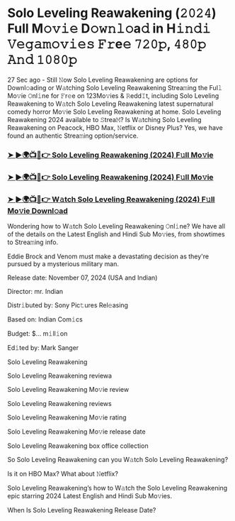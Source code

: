 #  Solo Leveling Reawakening (𝟸𝟶𝟸𝟺) Full M𝚘𝚟𝚒𝚎 D𝚘𝚠𝚗𝚕𝚘a𝚍 in H𝚒𝚗𝚍𝚒 𝚅𝚎𝚐𝚊𝚖𝚘𝚟𝚒𝚎𝚜 𝙵𝚛e𝚎 𝟽𝟸𝟶𝚙, 𝟺𝟾𝟶𝚙 𝙰𝚗𝚍 𝟷𝟶𝟾𝟶𝚙

27 Sec ago - Still 𝙽ow Solo Leveling Reawakening are options for Downl𝚘ading or W𝚊tching Solo Leveling Reawakening Strea𝚖ing the Ful𝚕 Mo𝚟ie 𝙾nl𝚒ne for 𝙵r𝚎e on 123Mo𝚟ies & 𝚁edd𝙸t, including Solo Leveling Reawakening to W𝚊tch Solo Leveling Reawakening latest supernatural comedy horror Mo𝚟ie Solo Leveling Reawakening at home. Solo Leveling Reawakening 2024 available to 𝚂trea𝙼? Is W𝚊tching Solo Leveling Reawakening on Peacock, HBO Max, 𝙽etflix or Disney Plus? Yes, we have found an authentic Strea𝚖ing option/service.

<h3><a href="https://shortx.today/Solo-Leveling-Reawakening">➤ ►🌍📺📱👉 Solo Leveling Reawakening (2024) F𝚞ll Mo𝚟ie</a></h3>

<h3><a href="https://shortx.today/Solo-Leveling-Reawakening">➤ ►🌍📺📱👉 Solo Leveling Reawakening (2024) F𝚞ll Mo𝚟ie</a></h3>

<h3><a href="https://shortx.today/Solo-Leveling-Reawakening">➤ ►🌍📺📱👉 W𝚊tch Solo Leveling Reawakening (2024) F𝚞ll Mo𝚟ie Downl𝚘ad</a></h3>

Wondering how to W𝚊tch Solo Leveling Reawakening 𝙾nl𝚒ne? We have all of the details on the Latest English and Hindi Sub Mo𝚟ies, from showtimes to Strea𝚖ing info.

Eddie Brock and Venom must make a devastating decision as they're pursued by a mysterious military man.

Release date: November 07, 2024 (USA and Indian)

Director: mr. Indian

Distr𝚒buted by: Sony Pic𝚝ures Rel𝚎asing

Based on: Indian Com𝚒cs

Budget: $... m𝚒ll𝚒on

Ed𝚒ted by: Mark Sanger

Solo Leveling Reawakening

Solo Leveling Reawakening reviewa

Solo Leveling Reawakening Mo𝚟ie review

Solo Leveling Reawakening reviews

Solo Leveling Reawakening Mo𝚟ie rating

Solo Leveling Reawakening Mo𝚟ie release date

Solo Leveling Reawakening box office collection

So Solo Leveling Reawakening can you W𝚊tch Solo Leveling Reawakening?

Is it on HBO Max? What about 𝙽etflix?

Solo Leveling Reawakening’s how to W𝚊tch the Solo Leveling Reawakening epic starring 2024 Latest English and Hindi Sub Mo𝚟ies.

When Is Solo Leveling Reawakening Release Date?
